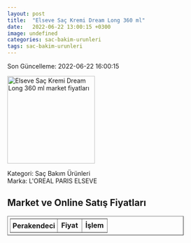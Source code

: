 ```yaml
---
layout: post
title:  "Elseve Saç Kremi Dream Long 360 ml"
date:   2022-06-22 13:00:15 +0300
image: undefined
categories: sac-bakim-urunleri
tags: sac-bakim-urunleri
---
```


Son Güncelleme: 2022-06-22 16:00:15

<img src="undefined" width="200" alt="Elseve Saç Kremi Dream Long 360 ml market fiyatları" />

Kategori: Saç Bakım Ürünleri
<br />
Marka: L'OREAL PARIS ELSEVE

<h2>Market ve Online Satış Fiyatları</h2>

<table border="1" style="padding: 5px;width:80%;">
  <tr>
    <td style="padding: 5px;"><strong>Perakendeci</strong></td>
    <td><strong>Fiyat</strong></td>
    <td><strong>İşlem</strong></td>
  </tr>
  
</table>
